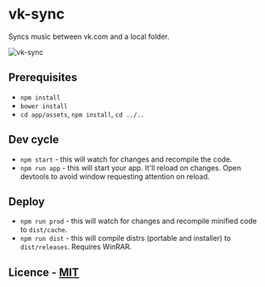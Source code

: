 # vk-sync

Syncs music between vk.com and a local folder.

![vk-sync](http://i.imgur.com/ZY111Ty.png)

## Prerequisites

- `npm install`
- `bower install`
- `cd app/assets`, `npm install`, `cd ../..`

## Dev cycle

- `npm start` - this will watch for changes and recompile the code.
- `npm run app` - this will start your app. It'll reload on changes. Open devtools to avoid window requesting attention on reload.

## Deploy

- `npm run prod` - this will watch for changes and recompile minified code to `dist/cache`.
- `npm run dist` - this will compile distrs (portable and installer) to `dist/releases`. Requires WinRAR.

## Licence - [MIT](LICENSE)

